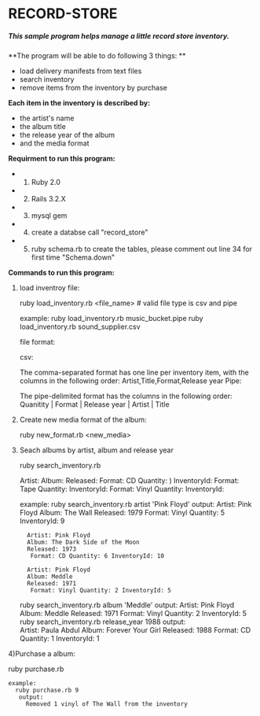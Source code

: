 RECORD-STORE
============

##### This sample program helps manage a little record store inventory. 

**The program will be able to do following 3 things: **

*  load delivery manifests from text files
*  search inventory
*  remove items from the inventory by purchase

**Each item in the inventory is described by:**

* the artist's name 
* the album title 
* the release year of the album
* and the media format


**Requirment to run this program:**

*   1) Ruby 2.0
*   2) Rails 3.2.X
*   3) mysql gem
*   4) create a databse call "record_store"
*   5) ruby schema.rb to create the tables, please comment out  line 34 for first time "Schema.down"

**Commands to run this program:**

1) load inventroy file:

   ruby load_inventory.rb <file_name>  # valid file type is csv and pipe

    example: 
    ruby load_inventory.rb music_bucket.pipe
    ruby load_inventory.rb sound_supplier.csv
   
   file format:

   csv: 

    The comma-separated format has one line per inventory item, with the columns in the following order:
    Artist,Title,Format,Release year
   Pipe:

    The pipe-delimited format has the columns in the following order:
    Quanitity | Format | Release year | Artist | Title
   
2) Create new media format of the album:

   ruby new_format.rb <new_media>
   
3) Seach albums by artist, album and release year

   ruby search_inventory.rb <field column> <value>

     Artist: <artist name>
     Album: <album title>
     Released: <release year>
     Format: CD Quantity: <cd quantity>) InventoryId: <cd inventory identifier>
     Format: Tape Quantity: <tape quantity> InventoryId: <tape inventory identifier>
     Format: Vinyl Quantity: <vinyl quantity> InventoryId: <vinyl inventory identifier>

    example:
      ruby search_inventory.rb artist 'Pink Floyd'
       output:
         Artist: Pink Floyd
         Album: The Wall
         Released: 1979
          Format: Vinyl Quantity: 5 InventoryId: 9

         Artist: Pink Floyd
         Album: The Dark Side of the Moon
         Released: 1973
          Format: CD Quantity: 6 InventoryId: 10

         Artist: Pink Floyd
         Album: Meddle
         Released: 1971
          Format: Vinyl Quantity: 2 InventoryId: 5
      ruby search_inventory.rb album 'Meddle'
       output:
         Artist: Pink Floyd
         Album: Meddle
         Released: 1971
          Format: Vinyl Quantity: 2 InventoryId: 5
      ruby search_inventory.rb release_year 1988
       output:  
        Artist: Paula Abdul
        Album: Forever Your Girl
        Released: 1988
          Format: CD Quantity: 1 InventoryId: 1
      
4)Purchase a album:

   ruby purchase.rb <InventoryId>

    example:
      ruby purchase.rb 9
       output:
         Removed 1 vinyl of The Wall from the inventory